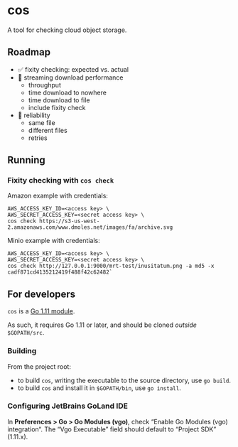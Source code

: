 # cos

A tool for checking cloud object storage.

## Roadmap

- ✅ fixity checking: expected vs. actual
- 🔲 streaming download performance
  - throughput
  - time download to nowhere 
  - time download to file
  - include fixity check
- 🔲 reliability
  - same file
  - different files
  - retries

## Running

### Fixity checking with `cos check`

Amazon example with credentials:

```
AWS_ACCESS_KEY_ID=<access key> \
AWS_SECRET_ACCESS_KEY=<secret access key> \
cos check https://s3-us-west-2.amazonaws.com/www.dmoles.net/images/fa/archive.svg
```

Minio example with credentials:

```
AWS_ACCESS_KEY_ID=<access key> \
AWS_SECRET_ACCESS_KEY=<secret access key> \
cos check http://127.0.0.1:9000/mrt-test/inusitatum.png -a md5 -x cadf871cd4135212419f488f42c62482`
```

## For developers

`cos` is a [Go 1.11 module](https://github.com/golang/go/wiki/Modules). 

As such, it requires Go 1.11 or later, and should be cloned _outside_
`$GOPATH/src`.

### Building

From the project root:

- to build `cos`, writing the executable to the source directory, use `go build`.
- to build `cos` and install it in `$GOPATH/bin`, use `go install`.

### Configuring JetBrains GoLand IDE

In **Preferences > Go > Go Modules (vgo)**, check “Enable Go Modules (vgo)
integration“. The “Vgo Executable” field should default to “Project SDK”
(1.11.x).

